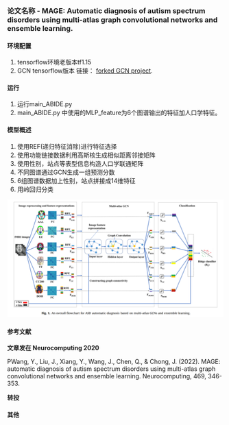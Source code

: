 
### 论文名称 - MAGE: Automatic diagnosis of autism spectrum disorders using multi-atlas graph convolutional networks and ensemble learning.

#### 环境配置

1. tensorflow环境老版本tf1.15
2. GCN tensorflow版本  链接： [forked GCN project](https://github.com/parisots/gcn).  

#### 运行

1. 运行main_ABIDE.py
2. main_ABIDE.py 中使用的MLP_feature为6个图谱输出的特征加人口学特征。

#### 模型概述

1. 使用REF(递归特征消除)进行特征选择
2. 使用功能链接数据利用高斯核生成相似距离邻接矩阵
3. 使用性别，站点等表型信息构造人口学联通矩阵
4. 不同图谱通过GCN生成一组预测分数
5. 6组图谱数据加上性别，站点拼接成14维特征
5. 用岭回归分类

![overchart.png](./overchart.png)



#### 参考文献
**文章发在 Neurocomputing 2020**

PWang, Y., Liu, J., Xiang, Y., Wang, J., Chen, Q., & Chong, J. (2022). MAGE: automatic diagnosis of autism spectrum disorders using multi-atlas graph convolutional networks and ensemble learning. Neurocomputing, 469, 346-353.

**转投**

#### 其他

